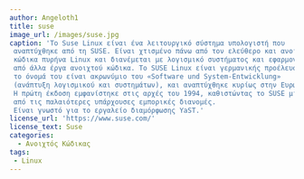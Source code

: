 ```yaml
---
author: Angeloth1
title: suse
image_url: /images/suse.jpg
caption: 'Το Suse Linux είναι ένα λειτουργικό σύστημα υπολογιστή που
 αναπτύχθηκε από τη SUSE. Είναι χτισμένο πάνω από τον ελεύθερο και ανοιχτού
 κώδικα πυρήνα Linux και διανέμεται με λογισμικό συστήματος και εφαρμογών
 από άλλα έργα ανοιχτού κώδικα. Το SUSE Linux είναι γερμανικής προέλευσης,
 το όνομά του είναι ακρωνύμιο του «Software und System-Entwicklung»
 (ανάπτυξη λογισμικού και συστημάτων), και αναπτύχθηκε κυρίως στην Ευρώπη.
 Η πρώτη έκδοση εμφανίστηκε στις αρχές του 1994, καθιστώντας το SUSE μια
 από τις παλαιότερες υπάρχουσες εμπορικές διανομές.
 Είναι γνωστό για το εργαλείο διαμόρφωσης YaST.'
license_url: 'https://www.suse.com/'
license_text: Suse
categories:
  - Ανοιχτός Κώδικας
tags:
 - Linux  
---
```

